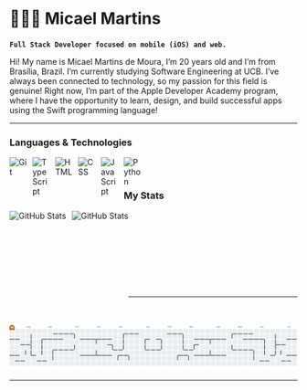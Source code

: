 # 🧑🏻‍💻 Micael Martins

**`Full Stack Developer focused on mobile (iOS) and web.`**

Hi! My name is Micael Martins de Moura, I’m 20 years old and I’m from Brasília, Brazil. I’m currently studying Software Engineering at UCB. I’ve always been connected to technology, so my passion for this field is genuine! Right now, I’m part of the Apple Developer Academy program, where I have the opportunity to learn, design, and build successful apps using the Swift programming language!

---

###  Languages & Technologies

<img 
    align="left" 
    alt="Git" 
    title="Git"
    width="30px" 
    style="padding-right: 10px;" 
    src="https://cdn.jsdelivr.net/gh/devicons/devicon@latest/icons/git/git-original.svg" 
/>
<img 
    align="left" 
    alt="TypeScript"
    title="TypeScript" 
    width="30px" 
    style="padding-right: 10px;" 
    src="https://cdn.jsdelivr.net/gh/devicons/devicon@latest/icons/swift/swift-original.svg" 
/>
<img 
    align="left" 
    alt="HTML"
    title="HTML" 
    width="30px" 
    style="padding-right: 10px;" 
    src="https://cdn.jsdelivr.net/gh/devicons/devicon@latest/icons/html5/html5-original.svg" 
/>
<img 
    align="left" 
    alt="CSS" 
    title="CSS"
    width="30px" 
    style="padding-right: 10px;" 
    src="https://cdn.jsdelivr.net/gh/devicons/devicon@latest/icons/css3/css3-original.svg" 
/>
<img 
    align="left" 
    alt="JavaScript" 
    title="JavaScript"
    width="30px" 
    style="padding-right: 10px;" 
    src="https://cdn.jsdelivr.net/gh/devicons/devicon@latest/icons/javascript/javascript-original.svg" 
/>
<img 
    align="left" 
    alt="Python" 
    title="Python"
    width="30px" 
    style="padding-right: 10px;" 
    src="https://cdn.jsdelivr.net/gh/devicons/devicon@latest/icons/python/python-original.svg" 
/>

<br/>
<br/>

### My Stats

<p>
  <img 
    align="left" 
    alt="GitHub Stats" 
    height="200" 
    style="padding-right: 10px;" 
    src="https://github-readme-stats.vercel.app/api?username=Micael-Martins&show_icons=true&theme=github_dark&include_all_commits=true" 
  />

  <img 
    align="left" 
    alt="GitHub Stats" 
    height="200" 
    src="https://github-readme-stats.vercel.app/api/top-langs/?username=Micael-Martins&theme=github_dark&layout=compact&custom_title=Tecnologias&include_all_commits=true" 
  />
</p>

<br><br><br><br><br><br><br><br>

---

<picture>
  <source media="(prefers-color-scheme: dark)" srcset="https://raw.githubusercontent.com/Micael-Martins/Micael-Martins/output/pacman-contribution-graph-dark.svg">
  <source media="(prefers-color-scheme: light)" srcset="https://raw.githubusercontent.com/Micael-Martins/Micael-Martins/output/pacman-contribution-graph.svg">
  <img alt="pacman contribution graph" src="https://raw.githubusercontent.com/Micael-Martins/Micael-Martins/output/pacman-contribution-graph.svg">
</picture>

---

###

